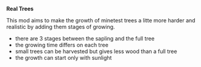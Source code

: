<strong>Real Trees</strong>

This mod aims to make the growth of minetest trees a litte more harder and realistic by adding them stages of growing.
  
   - there are 3 stages between the sapling and the full tree
   - the growing time differs on each tree
   - small trees can be harvested but gives less wood than a full tree
   - the growth can start only with sunlight
 
